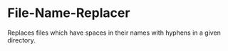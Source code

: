 # File-Name-Replacer
Replaces files which have spaces in their names with hyphens in a given directory. 
